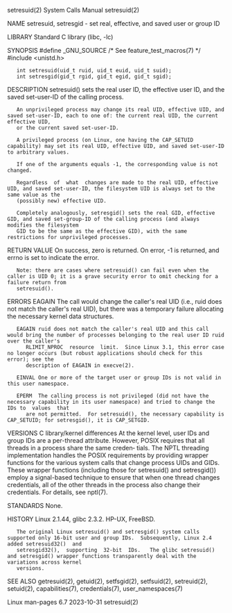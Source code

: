 setresuid(2)							      System Calls Manual							  setresuid(2)

NAME
       setresuid, setresgid - set real, effective, and saved user or group ID

LIBRARY
       Standard C library (libc, -lc)

SYNOPSIS
       #define _GNU_SOURCE	   /* See feature_test_macros(7) */
       #include <unistd.h>

       int setresuid(uid_t ruid, uid_t euid, uid_t suid);
       int setresgid(gid_t rgid, gid_t egid, gid_t sgid);

DESCRIPTION
       setresuid() sets the real user ID, the effective user ID, and the saved set-user-ID of the calling process.

       An unprivileged process may change its real UID, effective UID, and saved set-user-ID, each to one of: the current real UID, the current effective UID,
       or the current saved set-user-ID.

       A privileged process (on Linux, one having the CAP_SETUID capability) may set its real UID, effective UID, and saved set-user-ID to arbitrary values.

       If one of the arguments equals -1, the corresponding value is not changed.

       Regardless  of  what  changes are made to the real UID, effective UID, and saved set-user-ID, the filesystem UID is always set to the same value as the
       (possibly new) effective UID.

       Completely analogously, setresgid() sets the real GID, effective GID, and saved set-group-ID of the calling process (and always modifies the filesystem
       GID to be the same as the effective GID), with the same restrictions for unprivileged processes.

RETURN VALUE
       On success, zero is returned.  On error, -1 is returned, and errno is set to indicate the error.

       Note: there are cases where setresuid() can fail even when the caller is UID 0; it is a grave security error to omit checking for a failure return from
       setresuid().

ERRORS
       EAGAIN The call would change the caller's real UID (i.e., ruid does not match the caller's real UID), but there was a temporary failure allocating  the
	      necessary kernel data structures.

       EAGAIN ruid does not match the caller's real UID and this call would bring the number of processes belonging to the real user ID ruid over the caller's
	      RLIMIT_NPROC  resource  limit.  Since Linux 3.1, this error case no longer occurs (but robust applications should check for this error); see the
	      description of EAGAIN in execve(2).

       EINVAL One or more of the target user or group IDs is not valid in this user namespace.

       EPERM  The calling process is not privileged (did not have the necessary capability in its user namespace) and tried to change the IDs to  values  that
	      are not permitted.  For setresuid(), the necessary capability is CAP_SETUID; for setresgid(), it is CAP_SETGID.

VERSIONS
   C library/kernel differences
       At  the	kernel level, user IDs and group IDs are a per-thread attribute.  However, POSIX requires that all threads in a process share the same creden‐
       tials.  The NPTL threading implementation handles the POSIX requirements by providing wrapper functions	for  the  various  system  calls  that	change
       process	UIDs  and GIDs.	 These wrapper functions (including those for setresuid() and setresgid()) employ a signal-based technique to ensure that when
       one thread changes credentials, all of the other threads in the process also change their credentials.  For details, see nptl(7).

STANDARDS
       None.

HISTORY
       Linux 2.1.44, glibc 2.3.2.  HP-UX, FreeBSD.

       The original Linux setresuid() and setresgid() system calls supported only 16-bit user and group IDs.  Subsequently, Linux 2.4 added setresuid32()  and
       setresgid32(),  supporting  32-bit  IDs.	  The glibc setresuid() and setresgid() wrapper functions transparently deal with the variations across kernel
       versions.

SEE ALSO
       getresuid(2), getuid(2), setfsgid(2), setfsuid(2), setreuid(2), setuid(2), capabilities(7), credentials(7), user_namespaces(7)

Linux man-pages 6.7							  2023-10-31								  setresuid(2)
